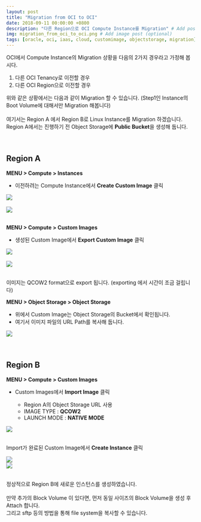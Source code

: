 ```yaml
---
layout: post
title: "Migration from OCI to OCI"
date: 2018-09-11 00:00:00 +0800
description: "다른 Region으로 OCI Compute Instance를 Migration" # Add post description (optional)
img: migration_from_oci_to_oci.png # Add image post (optional)
tags: [oracle, oci, iaas, cloud, customimage, objectstorage, migration] # add tag
---
```


OCI에서 Compute Instance의 Migration 상황을 다음의 2가지 경우라고 가정해 봅시다.
   1. 다른 OCI Tenancy로 이전할 경우
   2. 다른 OCI Region으로 이전할 경우 

위와 같은 상황에서는 다음과 같이 Migration 할 수 있습니다.
(Step1인 Instance의 Boot Volume에 대해서만 Migration 해봅니다)
<br><br>
여기서는 Region A 에서 Region B로 Linux Instance를 Migration 하겠습니다.
Region A에서는 진행하기 전 Object Storage에 **Public Bucket**을 생성해 둡니다. 
<br><br><br>

## Region A

**MENU > Compute > Instances**
* 이전하려는 Compute Instance에서 **Create Custom Image** 클릭

![]({{site.baseurl}}/assets/img/migration_from_oci_to_oci01.png)
<br><br>
![]({{site.baseurl}}/assets/img/migration_from_oci_to_oci02.png)
<br><br>

**MENU > Compute > Custom Images**
* 생성된 Custom Image에서 **Export Custom Image** 클릭

![]({{site.baseurl}}/assets/img/migration_from_oci_to_oci03.png)
<br><br>
![]({{site.baseurl}}/assets/img/migration_from_oci_to_oci04.png)
<br><br>

이미지는 QCOW2 format으로 export 됩니다. (exporting 에서 시간이 조금 걸립니다)



**MENU > Object Storage > Object Storage**
* 위에서 Custom Image는 Object Storage의 Bucket에서 확인됩니다.
* 여기서 이미지 파일의 URL Path를 복사해 둡니다.
	   
![]({{site.baseurl}}/assets/img/migration_from_oci_to_oci05.png)
<br><br><br>


## Region B

**MENU > Compute > Custom Images**
* Custom Images에서 **Import Image** 클릭

	- Region A의 Object Storage URL 사용
	- IMAGE TYPE : **QCOW2**
	- LAUNCH MODE : **NATIVE MODE**


![]({{site.baseurl}}/assets/img/migration_from_oci_to_oci06.png)
<br><br>


Import가 완료된 Custom Image에서 **Create Instance** 클릭
	
![]({{site.baseurl}}/assets/img/migration_from_oci_to_oci07.png)
<br>
![]({{site.baseurl}}/assets/img/migration_from_oci_to_oci08.png)
<br><br>

정상적으로 Region B에 새로운 인스턴스를 생성하였습니다.
<br><br>
만약 추가의 Block Volume 이 있다면, 먼저 동일 사이즈의 Block Volume을 생성 후 Attach 합니다.<br>
그리고 sftp 등의 방법을 통해 file system을 복사할 수 있습니다.
